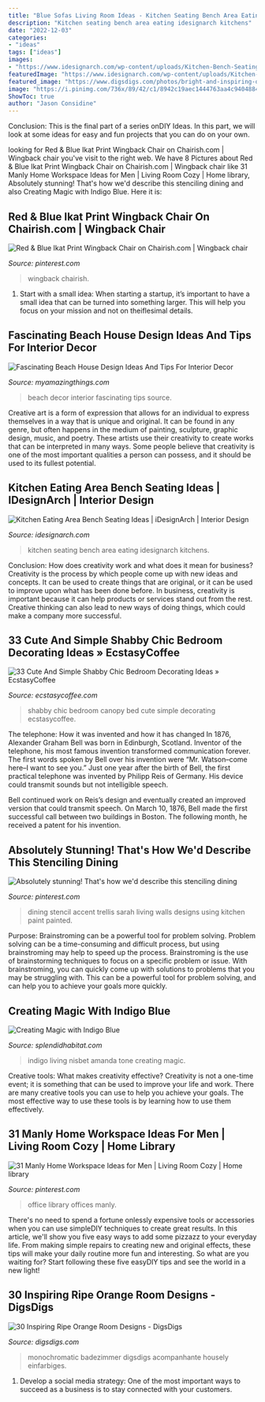 ```yaml
---
title: "Blue Sofas Living Room Ideas - Kitchen Seating Bench Area Eating Idesignarch Kitchens"
description: "Kitchen seating bench area eating idesignarch kitchens"
date: "2022-12-03"
categories:
- "ideas"
tags: ["ideas"]
images:
- "https://www.idesignarch.com/wp-content/uploads/Kitchen-Bench-Seating-Ideas_6.jpg"
featuredImage: "https://www.idesignarch.com/wp-content/uploads/Kitchen-Bench-Seating-Ideas_6.jpg"
featured_image: "https://www.digsdigs.com/photos/bright-and-inspiring-orange-room-designs-18.jpg"
image: "https://i.pinimg.com/736x/89/42/c1/8942c19aec1444763aa4c9404884eb2f--ikat-print-wingback-chairs.jpg"
ShowToc: true
author: "Jason Considine"
---
```



Conclusion:
This is the final part of a series onDIY Ideas. In this part, we will look at some ideas for easy and fun projects that you can do on your own.

	

		
looking for Red &amp; Blue Ikat Print Wingback Chair on Chairish.com | Wingback chair you've visit to the right web. We have 8 Pictures about Red &amp; Blue Ikat Print Wingback Chair on Chairish.com | Wingback chair like 31 Manly Home Workspace Ideas for Men | Living Room Cozy | Home library, Absolutely stunning! That&#039;s how we&#039;d describe this stenciling dining and also Creating Magic with Indigo Blue. Here it is:
		
    
## Red &amp; Blue Ikat Print Wingback Chair On Chairish.com | Wingback Chair

<img loading=lazy src="https://i.pinimg.com/736x/89/42/c1/8942c19aec1444763aa4c9404884eb2f--ikat-print-wingback-chairs.jpg" onerror="this.onerror=null;this.src='https://tse4.mm.bing.net/th?id=OIP.cYvsj7Nu26oM2BhigcjQQQHaJ3&amp;pid=15.1';" alt="Red &amp; Blue Ikat Print Wingback Chair on Chairish.com | Wingback chair">

_Source: pinterest.com_

>wingback chairish. 

	

1. Start with a small idea: When starting a startup, it’s important to have a small idea that can be turned into something larger. This will help you focus on your mission and not on theiflesimal details.

    
## Fascinating Beach House Design Ideas And Tips For Interior Decor

<img loading=lazy src="http://myamazingthings.com/wp-content/uploads/2017/08/beach-style-design-4.jpg" onerror="this.onerror=null;this.src='https://tse2.mm.bing.net/th?id=OIP.MwQsuWTa0sY_sq3dbfkLbwHaLH&amp;pid=15.1';" alt="Fascinating Beach House Design Ideas And Tips For Interior Decor">

_Source: myamazingthings.com_

>beach decor interior fascinating tips source. 

	

Creative art is a form of expression that allows for an individual to express themselves in a way that is unique and original. It can be found in any genre, but often happens in the medium of painting, sculpture, graphic design, music, and poetry. These artists use their creativity to create works that can be interpreted in many ways. Some people believe that creativity is one of the most important qualities a person can possess, and it should be used to its fullest potential.

    
## Kitchen Eating Area Bench Seating Ideas | IDesignArch | Interior Design

<img loading=lazy src="https://www.idesignarch.com/wp-content/uploads/Kitchen-Bench-Seating-Ideas_6.jpg" onerror="this.onerror=null;this.src='https://tse2.mm.bing.net/th?id=OIP.KqzhTnYrlITF4JWcxoBIUgHaLH&amp;pid=15.1';" alt="Kitchen Eating Area Bench Seating Ideas | iDesignArch | Interior Design">

_Source: idesignarch.com_

>kitchen seating bench area eating idesignarch kitchens. 

	

Conclusion: How does creativity work and what does it mean for business?
Creativity is the process by which people come up with new ideas and concepts. It can be used to create things that are original, or it can be used to improve upon what has been done before. In business, creativity is important because it can help products or services stand out from the rest. Creative thinking can also lead to new ways of doing things, which could make a company more successful.

    
## 33 Cute And Simple Shabby Chic Bedroom Decorating Ideas » EcstasyCoffee

<img loading=lazy src="https://i2.wp.com/www.ecstasycoffee.com/wp-content/uploads/2016/08/Shabby-Chic-Kids-Bedroom-With-A-Canopy-Bed.jpg" onerror="this.onerror=null;this.src='https://tse2.mm.bing.net/th?id=OIP.oVXacVJx3FoYQ5XCMhbWGAHaJ4&amp;pid=15.1';" alt="33 Cute And Simple Shabby Chic Bedroom Decorating Ideas » EcstasyCoffee">

_Source: ecstasycoffee.com_

>shabby chic bedroom canopy bed cute simple decorating ecstasycoffee. 

	

The telephone: How it was invented and how it has changed
In 1876, Alexander Graham Bell was born in Edinburgh, Scotland. Inventor of the telephone, his most famous invention transformed communication forever. The first words spoken by Bell over his invention were “Mr. Watson–come here–I want to see you.” 
Just one year after the birth of Bell, the first practical telephone was invented by Philipp Reis of Germany. His device could transmit sounds but not intelligible speech. 

Bell continued work on Reis’s design and eventually created an improved version that could transmit speech. On March 10, 1876, Bell made the first successful call between two buildings in Boston. The following month, he received a patent for his invention.

    
## Absolutely Stunning! That&#039;s How We&#039;d Describe This Stenciling Dining

<img loading=lazy src="https://i.pinimg.com/736x/69/cd/9f/69cd9f2e3b3a25eacfaad732cf128b1c.jpg" onerror="this.onerror=null;this.src='https://tse2.mm.bing.net/th?id=OIP.NbQ54yBAXC_Hoj1cd_PhBwHaJ4&amp;pid=15.1';" alt="Absolutely stunning! That&#039;s how we&#039;d describe this stenciling dining">

_Source: pinterest.com_

>dining stencil accent trellis sarah living walls designs using kitchen paint painted. 

	

Purpose: Brainstroming can be a powerful tool for problem solving.
Problem solving can be a time-consuming and difficult process, but using brainstroming may help to speed up the process. Brainstroming is the use of brainstorming techniques to focus on a specific problem or issue. With brainstroming, you can quickly come up with solutions to problems that you may be struggling with. This can be a powerful tool for problem solving, and can help you to achieve your goals more quickly.

    
## Creating Magic With Indigo Blue

<img loading=lazy src="https://www.splendidhabitat.com/wp-content/uploads/2013/12/Indigo-LR-Amanda-Nisbet-Hampton-Showhouse.jpg" onerror="this.onerror=null;this.src='https://tse1.mm.bing.net/th?id=OIP.NrdRkdyuKLWi3LZLuGzBPwHaK6&amp;pid=15.1';" alt="Creating Magic with Indigo Blue">

_Source: splendidhabitat.com_

>indigo living nisbet amanda tone creating magic. 

	

Creative tools: What makes creativity effective?
Creativity is not a one-time event; it is something that can be used to improve your life and work. There are many creative tools you can use to help you achieve your goals. The most effective way to use these tools is by learning how to use them effectively.

    
## 31 Manly Home Workspace Ideas For Men | Living Room Cozy | Home Library

<img loading=lazy src="https://i.pinimg.com/736x/30/ac/25/30ac258d567bf3c5cd6426fa22cbbc97.jpg" onerror="this.onerror=null;this.src='https://tse1.mm.bing.net/th?id=OIP.so6aIIPBA8LH3CyhU7j1KAHaJ5&amp;pid=15.1';" alt="31 Manly Home Workspace Ideas for Men | Living Room Cozy | Home library">

_Source: pinterest.com_

>office library offices manly. 

	

There's no need to spend a fortune onlessly expensive tools or accessories when you can use simpleDIY techniques to create great results. In this article, we'll show you five easy ways to add some pizzazz to your everyday life. From making simple repairs to creating new and original effects, these tips will make your daily routine more fun and interesting. So what are you waiting for? Start following these five easyDIY tips and see the world in a new light!

    
## 30 Inspiring Ripe Orange Room Designs - DigsDigs

<img loading=lazy src="https://www.digsdigs.com/photos/bright-and-inspiring-orange-room-designs-18.jpg" onerror="this.onerror=null;this.src='https://tse3.mm.bing.net/th?id=OIP.7PK3Cf_wPfMezy1qKjPLfAHaJ-&amp;pid=15.1';" alt="30 Inspiring Ripe Orange Room Designs - DigsDigs">

_Source: digsdigs.com_

>monochromatic badezimmer digsdigs acompanhante housely einfarbiges. 

	

1. Develop a social media strategy: One of the most important ways to succeed as a business is to stay connected with your customers.

